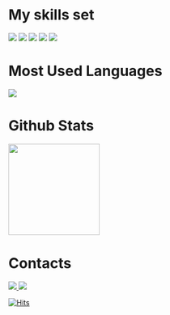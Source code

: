 <!--
**wkdwhdghks/wkdwhdghks** is a ✨ _special_ ✨ repository because its `README.md` (this file) appears on your GitHub profile.

Here are some ideas to get you started:

- 🔭 I’m currently working on ...
- 🌱 I’m currently learning ...
- 👯 I’m looking to collaborate on ...
- 🤔 I’m looking for help with ...
- 💬 Ask me about ...
- 📫 How to reach me: ...
- 😄 Pronouns: ...
- ⚡ Fun fact: ...
-->

<div align="leading">
<h1> My skills set </h1>

<img src="https://img.shields.io/badge/HTML5-E34F26?style=for-the-badge&logo=HTML5&logoColor=white">
<img src="https://img.shields.io/badge/CSS3-1572B6?style=for-the-badge&logo=CSS3&logoColor=white">
<img src="https://img.shields.io/badge/JavaScript-323330?style=for-the-badge&logo=JavaScript&logoColor=#F7DF1E">
<img src="https://img.shields.io/badge/TypeScript-3178C6?style=for-the-badge&logo=TypeScript&logoColor=white">
<img src="https://img.shields.io/badge/React-323330?style=for-the-badge&logo=React&logoColor=#61DAFB">

<h1> Most Used Languages </h1>

<a href="https://github.com/wkdwhdghks"><img align="center" style="weith:200px height:180px" src="https://github-readme-stats-sigma-five.vercel.app/api/top-langs/?username=wkdwhdghks&layout=_border=false&bg_color=0D1117&title_color=fff&text_color=fff&border_color=fff" /></a>

<h1> Github Stats </h1>

<a href="https://github.com/wkdwhdghks"><img align="center" style="height:180px" src="https://github-readme-stats-sigma-five.vercel.app/api?username=wkdwhdghks&show_icons=false&include_all_commits=true&hide_border=false&bg_color=0D1117&title_color=fff&text_color=fff&border_color=fff"></a>

# Contacts
<a href="https://wkdwhdghks.tistory.com/"><img src="https://img.shields.io/badge/Tistory-EE5205?style=for-the-badge&logo=Tistory&logoColor=white">
<a href="https://www.instagram.com/wkdwhdghks"><img src="https://img.shields.io/badge/Instagram-E4405F?style=for-the-badge&logo=Instagram&logoColor=white">

[![Hits](https://hits.seeyoufarm.com/api/count/incr/badge.svg?url=https%3A%2F%2Fgithub.com%2Fwkdwhdghks&count_bg=%23000000&title_bg=%23000000&icon=github.svg&icon_color=%23FFFFFF&title=GitHub&edge_flat=false)](https://hits.seeyoufarm.com)
</div>
